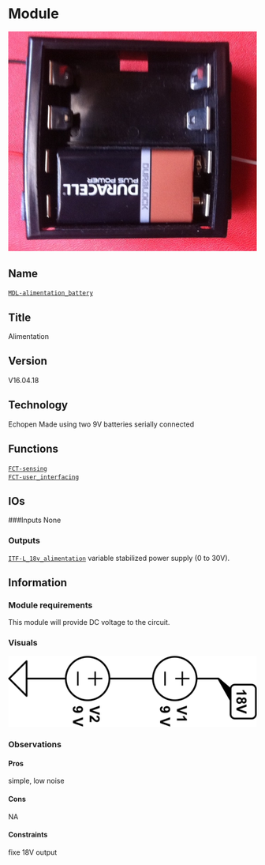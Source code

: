 # Module
![](viewme.jpg)

## Name
[`MDL-alimentation_battery`]()

## Title
Alimentation

## Version
V16.04.18 

## Technology
Echopen Made using two 9V batteries serially connected

## Functions  
[`FCT-sensing`](../../functions/FCT-sensing)  
[`FCT-user_interfacing`](../../functions/FCT-user_interfacing)  

## IOs
###Inputs
None

### Outputs
[`ITF-L_18v_alimentation`](../../interfaces/ITF-L_18v_alimentation)  variable stabilized power supply (0 to 30V).


## Information

### Module requirements 
This module will provide DC voltage to the circuit.

### Visuals
![scheme](/modules/MDL-alimentation_battery/images/scheme.jpg)

### Observations

#### Pros
simple, low noise
#### Cons
NA  
#### Constraints
fixe 18V output


